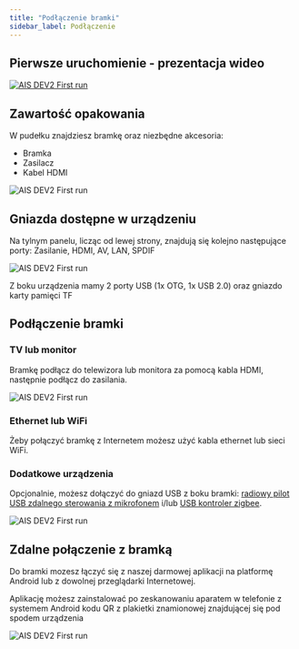```yaml
---
title: "Podłączenie bramki"
sidebar_label: Podłączenie
---
```


## Pierwsze uruchomienie - prezentacja wideo

[![AIS DEV2 First run](/img/en/bramka/first_run_video.png)](https://youtu.be/1qSQWAFizCM?cc_load_policy=1)

## Zawartość opakowania

W pudełku znajdziesz bramkę oraz niezbędne akcesoria:

 * Bramka
 * Zasilacz
 * Kabel HDMI

![AIS DEV2 First run](/img/en/bramka/first_run_1.png)


## Gniazda dostępne w urządzeniu

Na tylnym panelu, licząc od lewej strony, znajdują się kolejno następujące porty: Zasilanie, HDMI, AV, LAN, SPDIF

![AIS DEV2 First run](/img/en/bramka/first_run_2.png)

Z boku urządzenia mamy 2 porty USB (1x OTG, 1x USB 2.0) oraz gniazdo karty pamięci TF

## Podłączenie bramki

### TV lub monitor

Bramkę podłącz do telewizora lub monitora za pomocą kabla HDMI, następnie podłącz do zasilania.


![AIS DEV2 First run](/img/en/bramka/first_run_2_1.png)

### Ethernet lub WiFi

Żeby połączyć bramkę z Internetem możesz użyć kabla ethernet lub sieci WiFi.


### Dodatkowe urządzenia

Opcjonalnie, możesz dołączyć do gniazd USB z boku bramki: [radiowy pilot USB zdalnego sterowania z mikrofonem](/docs/ais_remote_index) i/lub [USB kontroler zigbee](/docs/ais_zigbee_index).

![AIS DEV2 First run](/img/en/bramka/first_run_3.png)


## Zdalne połączenie z bramką

Do bramki mozesz łączyć się z naszej darmowej aplikacji na platformę Android lub z dowolnej przeglądarki Internetowej.

Aplikację możesz zainstalować po zeskanowaniu aparatem w telefonie z systemem Android kodu QR z plakietki znamionowej znajdującej się pod spodem urządzenia

![AIS DEV2 First run](/img/en/bramka/first_run_4.png)